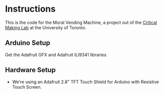 # Instructions
This is the code for the Moral Vending Machine, a project out of the [Critical Making Lab](https://criticalmaking.com) at the University of Toronto.

## Arduino Setup
Get the Adafruit GFX and Adafruit ILI9341 libraries.

## Hardware Setup
* We're using an Adafruit 2.8" TFT Touch Shield for Arduino with Resistive Touch Screen.

